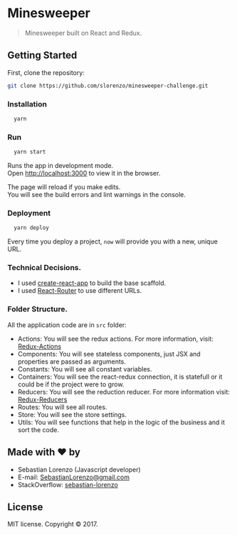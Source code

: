 # Minesweeper

> Minesweeper built on React and Redux.

## Getting Started

First, clone the repository:

```bash
git clone https://github.com/slorenzo/minesweeper-challenge.git
```

### Installation

```sh
  yarn
```

### Run

```sh
  yarn start
```

Runs the app in development mode.<br>
Open [http://localhost:3000](http://localhost:3000) to view it in the browser.

The page will reload if you make edits.<br>
You will see the build errors and lint warnings in the console.

### Deployment

```sh
  yarn deploy
```

Every time you deploy a project, `now` will provide you with a new, unique URL.

### Technical Decisions.

- I used [create-react-app](https://github.com/facebookincubator/create-react-app) to build the base scaffold.
- I used [React-Router](https://reacttraining.com/react-router/web) to use different URLs.

### Folder Structure.

All the application code are in `src` folder:
- Actions: You will see the redux actions. For more information, visit: [Redux-Actions](http://redux.js.org/docs/basics/Actions.html)
- Components: You will see stateless components, just JSX and properties are passed as arguments.
- Constants: You will see all constant variables.
- Containers: You will see the react-redux connection, it is statefull or it could be if the project were to grow.
- Reducers: You will see the reduction reducer. For more information visit: [Redux-Reducers](http://redux.js.org/docs/basics/Reducers.html)
- Routes: You will see all routes.
- Store: You will see the store settings.
- Utils: You will see functions that help in the logic of the business and it sort the code.

## Made with ❤ by

- Sebastian Lorenzo (Javascript developer)
- E-mail: [SebastianLorenzo@gmail.com](mailto:SebastianLorenzo@gmail.com)
- StackOverflow: [sebastian-lorenzo](http://stackoverflow.com/users/1741027/sebastian-lorenzo?tab=profile)

## License

MIT license. Copyright © 2017.